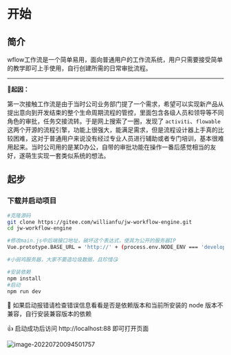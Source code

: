 # 开始

## 简介

wflow工作流是一个简单易用，面向普通用户的工作流系统，用户只需要接受简单的教学即可上手使用，自行创建所需的日常审批流程。

------

**👀起因：**

第一次接触工作流是由于当时公司业务部门提了一个需求，希望可以实现新产品从提出意向到开发结束的整个生命周期流程的管控，里面包含各级人员和领导等不同角色的审批，任务交接流转。于是网上搜索了一圈，发现了 `activiti`、`flowable` 这两个开源的流程引擎，功能上很强大，能满足需求，但是流程设计器上手真的比较困难，这对于普通用户来说没有经过专业人员进行辅助或者专门培训，基本很难用起来。当时公司用的是某D办公，自带的审批功能在操作一番后感觉相当的友好，遂萌生实现一套类似系统的想法。



## 起步

### 下载并启动项目

```bash
#克隆源码
git clone https://gitee.com/willianfu/jw-workflow-engine.git
cd jw-workflow-engine

#修改main.js中后端接口地址，破坏这个表达式，使其为公开的服务器IP
Vue.prototype.BASE_URL = 'http://' + (process.env.NODE_ENV === 'development-' ? "localhost" : "47.100.202.245");

#小弱鸡服务器，大家不要造垃圾数据，且珍惜😘

#安装依赖
npm install
#启动
npm run dev
```

📢 如果启动报错请检查错误信息看看是否是依赖版本和当前所安装的 node 版本不兼容，自行安装兼容版本的依赖

👍 启动成功后访问 http://localhost:88 即可打开页面



![image-20220720094501757](https://pic.rmb.bdstatic.com/bjh/3da7567c3f36a4d2178d310390bfc1f2.png)